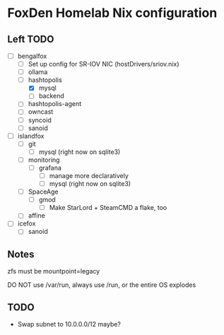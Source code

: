 # FoxDen Homelab Nix configuration

## Left TODO

- [ ] bengalfox
	- [ ] Set up config for SR-IOV NIC (hostDrivers/sriov.nix)
	- [ ] ollama
	- [ ] hashtopolis
		- [x] mysql
		- [ ] backend
	- [ ] hashtopolis-agent
	- [ ] owncast
	- [ ] syncoid
	- [ ] sanoid
- [ ] islandfox
	- [ ] git
		- [ ] mysql (right now on sqlite3)
	- [ ] monitoring
		- [ ] grafana
			- [ ] manage more declaratively
			- [ ] mysql (right now on sqlite3)
	- [ ] SpaceAge
		- [ ] gmod
			- [ ] Make StarLord + SteamCMD a flake, too
	- [ ] affine
- [ ] icefox
	- [ ] sanoid

## Notes

zfs must be mountpoint=legacy

DO NOT use /var/run, always use /run, or the entire OS explodes

## TODO

- Swap subnet to 10.0.0.0/12 maybe?
